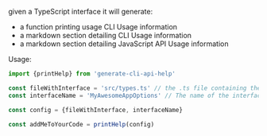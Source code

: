 given a TypeScript interface it will generate: 

 * a function printing usage CLI Usage information
 * a markdown section detailing CLI Usage information
 * a markdown section detailing JavaScript API Usage information 

Usage: 

```ts
import {printHelp} from 'generate-cli-api-help'

const fileWithInterface = 'src/types.ts' // the .ts file containing the Config / Options interface from which to extract the help usage information
const interfaceName = 'MyAwesomeAppOptions' // The name of the interface with usage / config options

const config = {fileWithInterface, interfaceName}

const addMeToYourCode = printHelp(config)


```